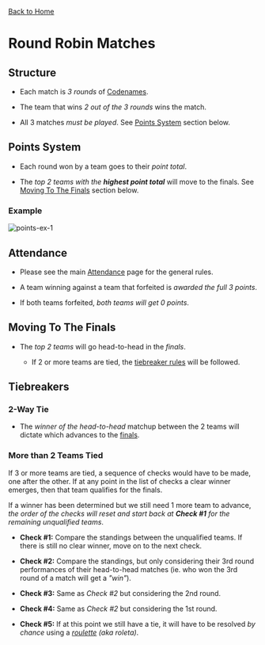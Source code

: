 [Back to Home](./README.md)

# Round Robin Matches

## Structure

- Each match is _3 rounds_ of [Codenames](https://codenames.game/).

- The team that wins _2 out of the 3 rounds_ wins the match.

- All 3 matches _must be played_. See [Points System](#points-system) section below.

## Points System

- Each round won by a team goes to their _point total_.

- The _top 2 teams with the **highest point total**_ will move to the finals. See [Moving To The Finals](#moving-to-the-finals) section below.

### Example

![points-ex-1](https://user-images.githubusercontent.com/6222358/100940588-2d077600-3533-11eb-8234-e5324595e488.png)

## Attendance

- Please see the main [Attendance](./attendance.md) page for the general rules.

- A team winning against a team that forfeited is _awarded the full 3 points_.

- If both teams forfeited, _both teams will get 0 points_.

## Moving To The Finals

- The _top 2 teams_ will go head-to-head in the _finals_.

  - If 2 or more teams are tied, the [tiebreaker rules](#tiebreakers) will be followed.

## Tiebreakers

### 2-Way Tie

- The _winner of the head-to-head_ matchup between the 2 teams will dictate which advances to the [finals](./finals.md).

### More than 2 Teams Tied

If 3 or more teams are tied, a sequence of checks would have to be made, one after the other. If at any point in the list of checks a clear winner emerges, then that team qualifies for the finals.

If a winner has been determined but we still need 1 more team to advance, _the order of the checks will reset and start back at **Check #1** for the remaining unqualified teams_.

- **Check #1:** Compare the standings between the unqualified teams. If there is still no clear winner, move on to the next check.

- **Check #2:** Compare the standings, but only considering their 3rd round performances of their head-to-head matches (ie. who won the 3rd round of a match will get a _"win"_).

- **Check #3:** Same as _Check #2_ but considering the 2nd round.

- **Check #4:** Same as _Check #2_ but considering the 1st round.

- **Check #5:** If at this point we still have a tie, it will have to be resolved _by chance_ using a _[roulette](https://wheelofnames.com/) (aka roleta)_.
